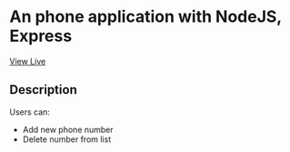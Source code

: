 # An phone application with NodeJS, Express

[View Live](https://secure-ocean-53157.herokuapp.com/)

## Description

Users can:

- Add new phone number
- Delete number from list
